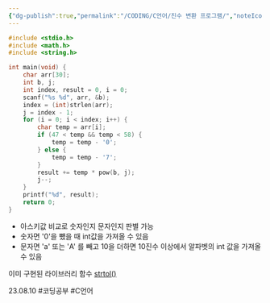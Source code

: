 ```yaml
---
{"dg-publish":true,"permalink":"/CODING/C언어/진수 변환 프로그램/","noteIcon":"2"}
---
```



```c
#include <stdio.h>
#include <math.h>
#include <string.h>

int main(void) {
	char arr[30];
	int b, j;
	int index, result = 0, i = 0;
	scanf("%s %d", arr, &b);
	index = (int)strlen(arr);
	j = index - 1;
	for (i = 0; i < index; i++) {
		char temp = arr[i];
		if (47 < temp && temp < 58) {
			temp = temp - '0';
		} else {
			temp = temp - '7';
		}
		result += temp * pow(b, j);
		j--;
	}
	printf("%d", result);
	return 0;
}
```

- 아스키값 비교로 숫자인지 문자인지 판별 가능
- 숫자면 '0'을 뺐을 때 int값을 가져올 수 있음
- 문자면 'a' 또는 'A' 를 빼고 10을 더하면 10진수 이상에서 알파벳의 int 값을 가져올 수 있음 

이미 구현된 라이브러리 함수
[strtol()](http://dystopiancode.blogspot.com/2011/10/radix-conversion-in-c.html )

23.08.10
#코딩공부 #C언어 